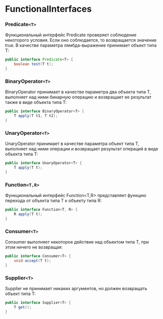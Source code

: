 # FunctionalInterfaces

### Predicate`<T>`
Функциональный интерфейс Predicate<T> проверяет соблюдение некоторого условия. Если оно соблюдается, то возвращается значение true. В качестве параметра лямбда-выражение принимает объект типа T:
  
```java
public interface Predicate<T> {
    boolean test(T t);
}
```
  
### BinaryOperator`<T>`
BinaryOperator<T> принимает в качестве параметра два объекта типа T, выполняет над ними бинарную операцию и возвращает ее результат также в виде объекта типа T:

```java
public interface BinaryOperator<T> {
    T apply(T t1, T t2);
}
```
  
### UnaryOperator`<T>`
UnaryOperator<T> принимает в качестве параметра объект типа T, выполняет над ними операции и возвращает результат операций в виде объекта типа T:

```java
public interface UnaryOperator<T> {
    T apply(T t);
}
```
  
### Function`<T,R>`
Функциональный интерфейс Function<T,R> представляет функцию перехода от объекта типа T к объекту типа R:

```java
public interface Function<T, R> {
    R apply(T t);
}
```
  
### Consumer`<T>`
Consumer<T> выполняет некоторое действие над объектом типа T, при этом ничего не возвращая:

```java
public interface Consumer<T> {
    void accept(T t);
}
```
  
### Supplier`<T>`
Supplier<T> не принимает никаких аргументов, но должен возвращать объект типа T:

```java
public interface Supplier<T> {
    T get();
}
```
